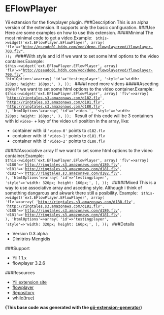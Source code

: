 EFlowPlayer
===========
Yii extension for the flowplayer plugin.
###Description 
This is an alpha version of the extension. 
It supports only the basic configuration.
###Use
Here are some examples on how to use this extension.
####Minimal
The most minimal code to get a video.Example:
<code>
    $this->widget('ext.EFlowPlayer.EFlowPlayer', array(
        'flv'=>"http://pseudo01.hddn.com/vod/demo.flowplayervod/flowplayer-700.flv",
     ));
</code>
####With style and id
If we want to set some html options to the video container.Example:
<code>
    $this->widget('ext.EFlowPlayer.EFlowPlayer', array(
         'flv'=>"http://pseudo01.hddn.com/vod/demo.flowplayervod/flowplayer-700.flv",
         'htmlOptions'=>array(
             'id'=>'testingplayer',
             'style'=>'width: 320px; height: 160px;',
         ),
     ));
</code>
####I need more videos
#####Asceding style
If we want to set some html options to the video container.Example:
<code>
    $this->widget('ext.EFlowPlayer.EFlowPlayer', array(
         'flv'=>array(
             'http://ringtales.s3.amazonaws.com/d182.flv',
             'http://ringtales.s3.amazonaws.com/d181.flv',
             'http://ringtales.s3.amazonaws.com/d180.flv',
          ),
         'htmlOptions'=>array(
             'id'=>'video-',
             'style'=>'width: 320px; height: 160px;',
         ),
     ));
</code>
Result of this code will be 3 containers with id <code>video-</code> + key of the video url position in the array, like:
- container with id <code>'video-0'</code> points to <code>d182.flv</code>
- container with id <code>'video-1'</code> points to <code>d181.flv</code>
- container with id <code>'video-2'</code> points to <code>d180.flv</code>

#####Associative array
If we want to set some html options to the video container.Example:
<code>
    $this->widget('ext.EFlowPlayer.EFlowPlayer', array(
         'flv'=>array(
             'd180'=>'http://ringtales.s3.amazonaws.com/d180.flv',
             'd181'=>'http://ringtales.s3.amazonaws.com/d181.flv',
             'd182'=>'http://ringtales.s3.amazonaws.com/d182.flv',
         ),
         'htmlOptions'=>array(
             'id'=>'testingplayer',
             'style'=>'width: 320px; height: 160px;',
         ),
     ));
</code>
#####Mixed
This is a way to use associative array and asceding style.
Although i think of something dangarous and akwark there still a 
posibility. Example:
<code>
    $this->widget('ext.EFlowPlayer.EFlowPlayer', array(
         'flv'=>array(
             'http://ringtales.s3.amazonaws.com/d180.flv',
             'http://ringtales.s3.amazonaws.com/d181.flv',
             'd180'=>'http://ringtales.s3.amazonaws.com/d180.flv',
             'd181'=>'http://ringtales.s3.amazonaws.com/d181.flv',
         ),
         'htmlOptions'=>array(
             'id'=>'testingplayer',
             'style'=>'width: 320px; height: 160px;',
         ),
     ));
</code>
###Details
- Version 0.3 alpha
- Dimitrios Mengidis

###Support
- Yii 1.1.x
- flowplayer 3.2.6

###Resources
- [Yii extension site](http://www.yiiframework.com/extension/eflowplayer/)
- [flowplayer](http://www.flowplayer.org)
- [Repository](http://www.github.com/dmtrs/EFlowPlayer)
- [while(true)](http://dmtrs.devio.us/blog)

__(This base code was generated with the [gii-extension-generator](http://www.yiiframework.com/extension/gii-extension-generator/))__
